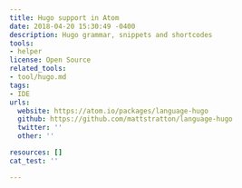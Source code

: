 ```yaml
---
title: Hugo support in Atom
date: 2018-04-20 15:30:49 -0400
description: Hugo grammar, snippets and shortcodes
tools:
- helper
license: Open Source
related_tools:
- tool/hugo.md
tags:
- IDE
urls:
  website: https://atom.io/packages/language-hugo
  github: https://github.com/mattstratton/language-hugo
  twitter: ''
  other: ''

resources: []
cat_test: ''

---
```

